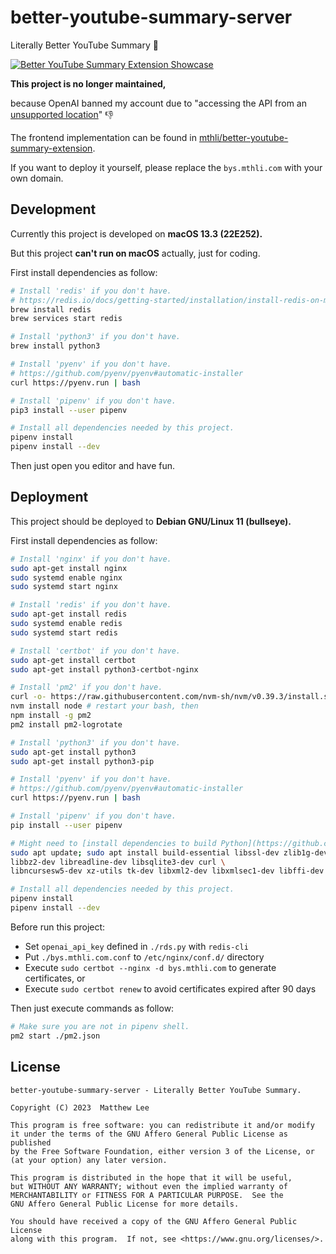 # better-youtube-summary-server

Literally Better YouTube Summary 🎯

[![Better YouTube Summary Extension Showcase](https://res.cloudinary.com/marcomontalbano/image/upload/v1707146334/video_to_markdown/images/youtube--NyhrKImPSDQ-c05b58ac6eb4c4700831b2b3070cd403.jpg)](https://www.youtube.com/watch?v=NyhrKImPSDQ "Better YouTube Summary Extension Showcase")

**This project is no longer maintained,**

because OpenAI banned my account due to "accessing the API from an [unsupported location](https://platform.openai.com/docs/supported-countries)" 👎

The frontend implementation can be found in [mthli/better-youtube-summary-extension](https://github.com/mthli/better-youtube-summary-extension).

If you want to deploy it yourself, please replace the `bys.mthli.com` with your own domain.

## Development

Currently this project is developed on **macOS 13.3 (22E252).**

But this project **can't run on macOS** actually, just for coding.

First install dependencies as follow:

```bash
# Install 'redis' if you don't have.
# https://redis.io/docs/getting-started/installation/install-redis-on-mac-os
brew install redis
brew services start redis

# Install 'python3' if you don't have.
brew install python3

# Install 'pyenv' if you don't have.
# https://github.com/pyenv/pyenv#automatic-installer
curl https://pyenv.run | bash

# Install 'pipenv' if you don't have.
pip3 install --user pipenv

# Install all dependencies needed by this project.
pipenv install
pipenv install --dev
```

Then just open you editor and have fun.

## Deployment

This project should be deployed to **Debian GNU/Linux 11 (bullseye).**

First install dependencies as follow:

```bash
# Install 'nginx' if you don't have.
sudo apt-get install nginx
sudo systemd enable nginx
sudo systemd start nginx

# Install 'redis' if you don't have.
sudo apt-get install redis
sudo systemd enable redis
sudo systemd start redis

# Install 'certbot' if you don't have.
sudo apt-get install certbot
sudo apt-get install python3-certbot-nginx

# Install 'pm2' if you don't have.
curl -o- https://raw.githubusercontent.com/nvm-sh/nvm/v0.39.3/install.sh | bash
nvm install node # restart your bash, then
npm install -g pm2
pm2 install pm2-logrotate

# Install 'python3' if you don't have.
sudo apt-get install python3
sudo apt-get install python3-pip

# Install 'pyenv' if you don't have.
# https://github.com/pyenv/pyenv#automatic-installer
curl https://pyenv.run | bash

# Install 'pipenv' if you don't have.
pip install --user pipenv

# Might need to [install dependencies to build Python](https://github.com/pyenv/pyenv/wiki#suggested-build-environment)
sudo apt update; sudo apt install build-essential libssl-dev zlib1g-dev \
libbz2-dev libreadline-dev libsqlite3-dev curl \
libncursesw5-dev xz-utils tk-dev libxml2-dev libxmlsec1-dev libffi-dev liblzma-dev

# Install all dependencies needed by this project.
pipenv install
pipenv install --dev
```

Before run this project:

- Set `openai_api_key` defined in `./rds.py` with `redis-cli`
- Put `./bys.mthli.com.conf` to `/etc/nginx/conf.d/` directory
- Execute `sudo certbot --nginx -d bys.mthli.com` to generate certificates, or
- Execute `sudo certbot renew` to avoid certificates expired after 90 days

Then just execute commands as follow:

```bash
# Make sure you are not in pipenv shell.
pm2 start ./pm2.json
```

## License

```
better-youtube-summary-server - Literally Better YouTube Summary.

Copyright (C) 2023  Matthew Lee

This program is free software: you can redistribute it and/or modify
it under the terms of the GNU Affero General Public License as published
by the Free Software Foundation, either version 3 of the License, or
(at your option) any later version.

This program is distributed in the hope that it will be useful,
but WITHOUT ANY WARRANTY; without even the implied warranty of
MERCHANTABILITY or FITNESS FOR A PARTICULAR PURPOSE.  See the
GNU Affero General Public License for more details.

You should have received a copy of the GNU Affero General Public License
along with this program.  If not, see <https://www.gnu.org/licenses/>.
```
